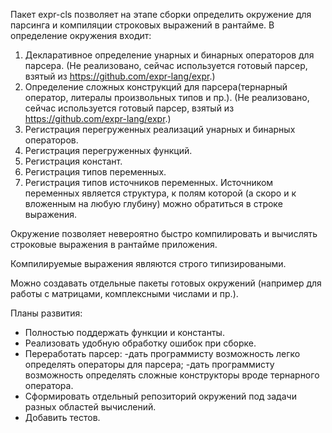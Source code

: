 Пакет expr-cls позволяет на этапе сборки определить окружение для парсинга и компиляции строковых выражений в рантайме.
В определение окружения входит:
1. Декларативное определение унарных и бинарных операторов для парсера. (Не реализовано, сейчас используется готовый парсер, взятый из https://github.com/expr-lang/expr.)
2. Определение сложных конструкций для парсера(тернарный оператор, литералы произвольных типов и пр.). (Не реализовано, сейчас используется готовый парсер, взятый из https://github.com/expr-lang/expr.)
3. Регистрация перегруженных реализаций унарных и бинарных операторов.
4. Регистрация перегруженных функций.
5. Регистрация констант.
6. Регистрация типов переменных.
7. Регистрация типов источников переменных. Источником переменных является структура, к полям которой (а скоро и к вложенным на любую глубину) можно обратиться в строке выражения.

Окружение позволяет невероятно быстро компилировать и вычислять строковые выражения в рантайме приложения.

Компилируемые выражения являются строго типизироваными.

Можно создавать отдельные пакеты готовых окружений (например для работы с матрицами, комплексными числами и пр.).

Планы развития:
- Полностью поддержать функции и константы.
- Реализовать удобную обработку ошибок при сборке.
- Переработать парсер:
    -дать программисту возможность легко определять операторы для парсера;
    -дать программисту возможность определять сложные конструкторы вроде тернарного оператора.
- Сформировать отдельный репозиторий окружений под задачи разных областей вычислений.
- Добавить тестов.

